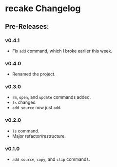 # recake Changelog

## Pre-Releases:

### v0.4.1
 - Fix `add` command, which I broke earlier this week.

### v0.4.0
 - Renamed the project.

### v0.3.0
 - `rm`, `open`, and `update` commands added.
 - `ls` changes.
 - `add source` now just `add`.

### v0.2.0
 - `ls` command. 
 - Major refactor/restructure.  

### v0.1.0
 - `add source`, `copy`, and `clip` commands.